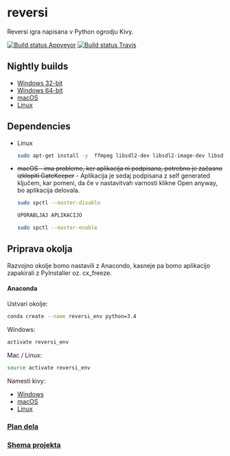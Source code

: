 # reversi
Reversi igra napisana v Python ogrodju Kivy.

[![Build status Appveyor](https://ci.appveyor.com/api/projects/status/tbeqt4jq9bvpayo9?svg=true)](https://ci.appveyor.com/project/lodrantl/reversi)
[![Build status Travis](https://travis-ci.org/lodrantl/reversi.svg?branch=master)](https://travis-ci.org/lodrantl/reversi)

## Nightly builds
* [Windows 32-bit](https://s3-eu-west-1.amazonaws.com/reversi-nightlies/reversi-v0.1-nightly-win32.exe)
* [Windows 64-bit](https://s3-eu-west-1.amazonaws.com/reversi-nightlies/reversi-v0.1-nightly-win_amd64.exe)
* [macOS](https://s3-eu-west-1.amazonaws.com/reversi-nightlies/reversi-v0.1-nightly-osx.dmg)
* [Linux](https://s3-eu-west-1.amazonaws.com/reversi-nightlies/reversi-v0.1-nightly-linux)

## Dependencies
* Linux
    ```bash
    sudo apt-get install -y  ffmpeg libsdl2-dev libsdl2-image-dev libsdl2-mixer-dev libsdl2-ttf-dev libportmidi-dev libswscale-dev libavformat-dev libavcodec-dev zlib1g-dev
    ```
* ~~macOS - ima probleme, ker aplikacija ni podpisana, potrebno je začasno izklopiti GateKeeper~~ - Aplikacija je sedaj podpisana z self generated ključem, kar pomeni, da če v nastavitvah varnosti klikne Open anyway, bo aplikacija delovala.
    ```bash
    sudo spctl --master-disable
    
    UPORABLJAJ APLIKACIJO
  
    sudo spctl --master-enable
    ```

## Priprava okolja
Razvojno okolje bomo nastavili z Anacondo, kasneje pa bomo aplikacijo zapakirali z PyInstaller oz. cx_freeze.

#### Anaconda
Ustvari okolje:
```bash
conda create --name reversi_env python=3.4
```
Windows:
```bash
activate reversi_env
```
Mac / Linux:
```bash
source activate reversi_env
```
Namesti kivy:
* [Windows](https://kivy.org/docs/installation/installation-windows.html)
* [macOS](https://kivy.org/docs/installation/installation-osx.html)
* [Linux](https://kivy.org/docs/installation/installation-linux.html)

### [Plan dela](./PLAN.md)

### [Shema projekta](./SHEMA.md)

